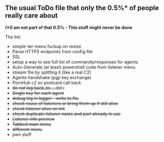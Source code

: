 ## The usual ToDo file that only the 0.5%* of people really care about
__(*)I am not part of that 0.5% - This stuff might never be done__

The list:
- simple-ter-menu fuckup on resize
- Parse HTTPS endpoints from config file
- SSL
- setup a way to see full list of commands/responses for agents
- Auto-Generate (at least) powershell code from listener menu
- stream file by splitting it (like a real C2)
- Agents handshake (pgp key exchange)
- PornHub c2 w/ postcard call back
- <del>do not log back_to.....</del>del>
- <del>Single key for each agent</del>
- <del>debug log in logger - write to file</del>
- <del>check reuse of listeners or bring them up if still alive</del>
- <del>check listener alive on init</del>
- <del>check duplicate listener name and port already in use</del>
- <del>Listener info preview</del>
- <del>Tabbed main menu</del>
- <del>different menu</del>
- pwn stuff